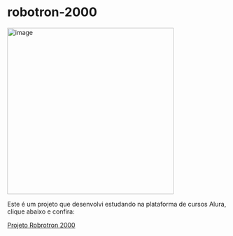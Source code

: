 <h1>robotron-2000</h1>

<img width="380" alt="image" src="https://user-images.githubusercontent.com/86720962/210406046-ff3ffe2c-24a2-419c-817e-cf89d75bba07.png">


<p>Este é um projeto que desenvolvi estudando na plataforma de cursos Alura, clique abaixo e confira:</p>

<a href="https://robotron-project-5bugxl3ms-adryancsmendes.vercel.app/">Projeto Robrotron 2000</a>
